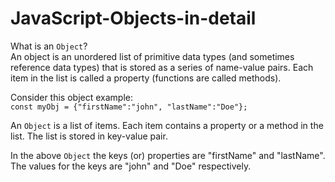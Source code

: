 # JavaScript-Objects-in-detail

What is an `Object`?<br/>
An object is an unordered list of primitive data types (and sometimes reference data types) that is stored as a series of name-value pairs. Each item in the list is called a property (functions are called methods).

Consider this object example:<br/>
`const myObj = {"firstName":"john", "lastName":"Doe"};`

An `Object` is a list of items. Each item contains a property or a method in the list.
The list is stored in key-value pair.

In the above `Object` the keys (or) properties are "firstName" and "lastName".
The values for the keys are "john" and "Doe" respectively.



